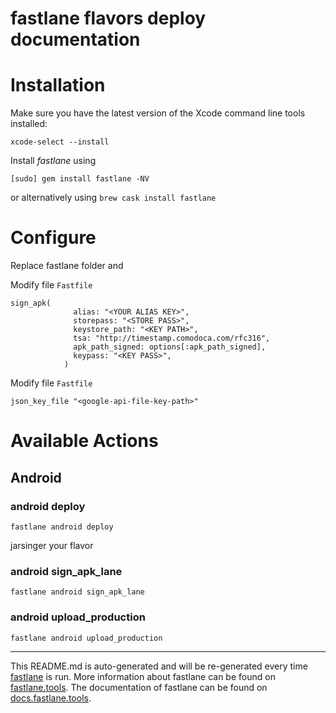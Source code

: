 fastlane flavors deploy documentation
================
# Installation

Make sure you have the latest version of the Xcode command line tools installed:

```
xcode-select --install
```

Install _fastlane_ using
```
[sudo] gem install fastlane -NV
```
or alternatively using `brew cask install fastlane`
# Configure
Replace fastlane folder and 

Modify file `Fastfile`
```
sign_apk(
              alias: "<YOUR ALIAS KEY>",
              storepass: "<STORE PASS>",
              keystore_path: "<KEY PATH>",
              tsa: "http://timestamp.comodoca.com/rfc316",
              apk_path_signed: options[:apk_path_signed],
              keypass: "<KEY PASS>",
            )
```
Modify file `Fastfile`
```
json_key_file "<google-api-file-key-path>"
```
# Available Actions
## Android
### android deploy
```
fastlane android deploy
```
jarsinger your flavor
### android sign_apk_lane
```
fastlane android sign_apk_lane
```

### android upload_production
```
fastlane android upload_production
```


----

This README.md is auto-generated and will be re-generated every time [fastlane](https://fastlane.tools) is run.
More information about fastlane can be found on [fastlane.tools](https://fastlane.tools).
The documentation of fastlane can be found on [docs.fastlane.tools](https://docs.fastlane.tools).
